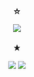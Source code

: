 <h3 align="center"><b>☆</b></h3>
<p align="center">
<a href="mailto:nyamnya615@gmail.com><img src="https://img.shields.io/badge/Gmail-D14836?style=for-the-badge&logo=gmail&logoColor=white&link=mailto:nyamnya615@gmail.com"/></a>
<a href="https://www.instagram.com/01.6.15"><img src="https://img.shields.io/badge/Instagram-%23E4405F.svg?style=for-the-badge&logo=Instagram&logoColor=white&link=https://www.instagram.com/01.6.15"/></a>
</p>

<h3 align="center"><b>★</b></h3>
<p align="center">
<a href="https://hits.seeyoufarm.com"><img src="https://hits.seeyoufarm.com/api/count/incr/badge.svg?url=https%3A%2F%2Fgithub.com%2Fyouhyeoneee%2F&count_bg=%23000000&title_bg=%23000000&icon=github.svg&icon_color=%23FFFFFF&title=GitHub&edge_flat=false"/></a>
<a href="https://hits.seeyoufarm.com"><img src="https://hits.seeyoufarm.com/api/count/incr/badge.svg?url=https%3A%2F%2Fvelog.io%2F%40youhyeoneee&count_bg=%2320C997&title_bg=%2320C997&icon=blogger.svg&icon_color=%23FFFFFF&title=Velog&edge_flat=false"/></a>
</p>
